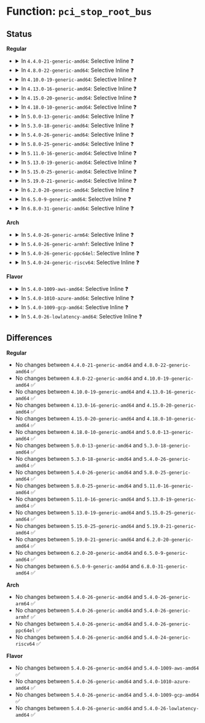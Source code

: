 # Function: <code>pci_stop_root_bus</code>

## Status
<b>Regular</b>
<ul>
<li>
<details>
<summary>In <code>4.4.0-21-generic-amd64</code>: Selective Inline ❓</summary>

```c
void pci_stop_root_bus(struct pci_bus * bus)
```

```json
{
  "name": "pci_stop_root_bus",
  "collision_type": "Unique Global",
  "inline_type": "Selective",
  "funcs": [
    {
      "addr": 18446744071583249136,
      "name": "pci_stop_root_bus",
      "external": true,
      "loc": "drivers/pci/remove.c:126",
      "file": "drivers/pci/remove.c",
      "inline": "not declared, inlined",
      "caller_inline": [],
      "caller_func": [
        "drivers/acpi/pci_root.c:acpi_pci_root_remove"
      ]
    }
  ],
  "symbols": [
    {
      "addr": 18446744071583249136,
      "name": "pci_stop_root_bus",
      "section": ".text",
      "bind": "STB_GLOBAL",
      "size": 84
    }
  ]
}
```
</details>
</li>
<li>
<details>
<summary>In <code>4.8.0-22-generic-amd64</code>: Selective Inline ❓</summary>

```c
void pci_stop_root_bus(struct pci_bus * bus)
```

```json
{
  "name": "pci_stop_root_bus",
  "collision_type": "Unique Global",
  "inline_type": "Selective",
  "funcs": [
    {
      "addr": 18446744071583558496,
      "name": "pci_stop_root_bus",
      "external": true,
      "loc": "drivers/pci/remove.c:130",
      "file": "drivers/pci/remove.c",
      "inline": "not declared, inlined",
      "caller_inline": [],
      "caller_func": [
        "drivers/acpi/pci_root.c:acpi_pci_root_remove"
      ]
    }
  ],
  "symbols": [
    {
      "addr": 18446744071583558496,
      "name": "pci_stop_root_bus",
      "section": ".text",
      "bind": "STB_GLOBAL",
      "size": 84
    }
  ]
}
```
</details>
</li>
<li>
<details>
<summary>In <code>4.10.0-19-generic-amd64</code>: Selective Inline ❓</summary>

```c
void pci_stop_root_bus(struct pci_bus * bus)
```

```json
{
  "name": "pci_stop_root_bus",
  "collision_type": "Unique Global",
  "inline_type": "Selective",
  "funcs": [
    {
      "addr": 18446744071583695360,
      "name": "pci_stop_root_bus",
      "external": true,
      "loc": "drivers/pci/remove.c:130",
      "file": "drivers/pci/remove.c",
      "inline": "not declared, inlined",
      "caller_inline": [],
      "caller_func": [
        "drivers/acpi/pci_root.c:acpi_pci_root_remove"
      ]
    }
  ],
  "symbols": [
    {
      "addr": 18446744071583695360,
      "name": "pci_stop_root_bus",
      "section": ".text",
      "bind": "STB_GLOBAL",
      "size": 84
    }
  ]
}
```
</details>
</li>
<li>
<details>
<summary>In <code>4.13.0-16-generic-amd64</code>: Selective Inline ❓</summary>

```c
void pci_stop_root_bus(struct pci_bus * bus)
```

```json
{
  "name": "pci_stop_root_bus",
  "collision_type": "Unique Global",
  "inline_type": "Selective",
  "funcs": [
    {
      "addr": 18446744071583735856,
      "name": "pci_stop_root_bus",
      "external": true,
      "loc": "drivers/pci/remove.c:130",
      "file": "drivers/pci/remove.c",
      "inline": "not declared, inlined",
      "caller_inline": [],
      "caller_func": [
        "drivers/acpi/pci_root.c:acpi_pci_root_remove"
      ]
    }
  ],
  "symbols": [
    {
      "addr": 18446744071583735856,
      "name": "pci_stop_root_bus",
      "section": ".text",
      "bind": "STB_GLOBAL",
      "size": 85
    }
  ]
}
```
</details>
</li>
<li>
<details>
<summary>In <code>4.15.0-20-generic-amd64</code>: Selective Inline ❓</summary>

```c
void pci_stop_root_bus(struct pci_bus * bus)
```

```json
{
  "name": "pci_stop_root_bus",
  "collision_type": "Unique Global",
  "inline_type": "Selective",
  "funcs": [
    {
      "addr": 18446744071583994512,
      "name": "pci_stop_root_bus",
      "external": true,
      "loc": "drivers/pci/remove.c:130",
      "file": "drivers/pci/remove.c",
      "inline": "not declared, inlined",
      "caller_inline": [],
      "caller_func": [
        "drivers/acpi/pci_root.c:acpi_pci_root_remove"
      ]
    }
  ],
  "symbols": [
    {
      "addr": 18446744071583994512,
      "name": "pci_stop_root_bus",
      "section": ".text",
      "bind": "STB_GLOBAL",
      "size": 85
    }
  ]
}
```
</details>
</li>
<li>
<details>
<summary>In <code>4.18.0-10-generic-amd64</code>: Selective Inline ❓</summary>

```c
void pci_stop_root_bus(struct pci_bus * bus)
```

```json
{
  "name": "pci_stop_root_bus",
  "collision_type": "Unique Global",
  "inline_type": "Selective",
  "funcs": [
    {
      "addr": 18446744071584188960,
      "name": "pci_stop_root_bus",
      "external": true,
      "loc": "drivers/pci/remove.c:132",
      "file": "drivers/pci/remove.c",
      "inline": "not declared, inlined",
      "caller_inline": [],
      "caller_func": [
        "drivers/acpi/pci_root.c:acpi_pci_root_remove"
      ]
    }
  ],
  "symbols": [
    {
      "addr": 18446744071584188960,
      "name": "pci_stop_root_bus",
      "section": ".text",
      "bind": "STB_GLOBAL",
      "size": 84
    }
  ]
}
```
</details>
</li>
<li>
<details>
<summary>In <code>5.0.0-13-generic-amd64</code>: Selective Inline ❓</summary>

```c
void pci_stop_root_bus(struct pci_bus * bus)
```

```json
{
  "name": "pci_stop_root_bus",
  "collision_type": "Unique Global",
  "inline_type": "Selective",
  "funcs": [
    {
      "addr": 18446744071584277648,
      "name": "pci_stop_root_bus",
      "external": true,
      "loc": "drivers/pci/remove.c:129",
      "file": "drivers/pci/remove.c",
      "inline": "not declared, inlined",
      "caller_inline": [],
      "caller_func": [
        "drivers/acpi/pci_root.c:acpi_pci_root_remove"
      ]
    }
  ],
  "symbols": [
    {
      "addr": 18446744071584277648,
      "name": "pci_stop_root_bus",
      "section": ".text",
      "bind": "STB_GLOBAL",
      "size": 84
    }
  ]
}
```
</details>
</li>
<li>
<details>
<summary>In <code>5.3.0-18-generic-amd64</code>: Selective Inline ❓</summary>

```c
void pci_stop_root_bus(struct pci_bus * bus)
```

```json
{
  "name": "pci_stop_root_bus",
  "collision_type": "Unique Global",
  "inline_type": "Selective",
  "funcs": [
    {
      "addr": 18446744071584472128,
      "name": "pci_stop_root_bus",
      "external": true,
      "loc": "drivers/pci/remove.c:129",
      "file": "drivers/pci/remove.c",
      "inline": "not declared, inlined",
      "caller_inline": [],
      "caller_func": [
        "drivers/acpi/pci_root.c:acpi_pci_root_remove"
      ]
    }
  ],
  "symbols": [
    {
      "addr": 18446744071584472128,
      "name": "pci_stop_root_bus",
      "section": ".text",
      "bind": "STB_GLOBAL",
      "size": 81
    }
  ]
}
```
</details>
</li>
<li>
<details>
<summary>In <code>5.4.0-26-generic-amd64</code>: Selective Inline ❓</summary>

```c
void pci_stop_root_bus(struct pci_bus * bus)
```

```json
{
  "name": "pci_stop_root_bus",
  "collision_type": "Unique Global",
  "inline_type": "Selective",
  "funcs": [
    {
      "addr": 18446744071584607408,
      "name": "pci_stop_root_bus",
      "external": true,
      "loc": "drivers/pci/remove.c:129",
      "file": "drivers/pci/remove.c",
      "inline": "not declared, inlined",
      "caller_inline": [],
      "caller_func": [
        "drivers/acpi/pci_root.c:acpi_pci_root_remove"
      ]
    }
  ],
  "symbols": [
    {
      "addr": 18446744071584607408,
      "name": "pci_stop_root_bus",
      "section": ".text",
      "bind": "STB_GLOBAL",
      "size": 81
    }
  ]
}
```
</details>
</li>
<li>
<details>
<summary>In <code>5.8.0-25-generic-amd64</code>: Selective Inline ❓</summary>

```c
void pci_stop_root_bus(struct pci_bus * bus)
```

```json
{
  "name": "pci_stop_root_bus",
  "collision_type": "Unique Global",
  "inline_type": "Selective",
  "funcs": [
    {
      "addr": 18446744071585284592,
      "name": "pci_stop_root_bus",
      "external": true,
      "loc": "drivers/pci/remove.c:129",
      "file": "drivers/pci/remove.c",
      "inline": "not declared, inlined",
      "caller_inline": [],
      "caller_func": [
        "drivers/acpi/pci_root.c:acpi_pci_root_remove"
      ]
    }
  ],
  "symbols": [
    {
      "addr": 18446744071585284592,
      "name": "pci_stop_root_bus",
      "section": ".text",
      "bind": "STB_GLOBAL",
      "size": 81
    }
  ]
}
```
</details>
</li>
<li>
<details>
<summary>In <code>5.11.0-16-generic-amd64</code>: Selective Inline ❓</summary>

```c
void pci_stop_root_bus(struct pci_bus * bus)
```

```json
{
  "name": "pci_stop_root_bus",
  "collision_type": "Unique Global",
  "inline_type": "Selective",
  "funcs": [
    {
      "addr": 18446744071585439152,
      "name": "pci_stop_root_bus",
      "external": true,
      "loc": "drivers/pci/remove.c:129",
      "file": "drivers/pci/remove.c",
      "inline": "not declared, inlined",
      "caller_inline": [],
      "caller_func": [
        "drivers/pci/controller/dwc/pcie-designware-host.c:dw_pcie_host_deinit",
        "drivers/acpi/pci_root.c:acpi_pci_root_remove"
      ]
    }
  ],
  "symbols": [
    {
      "addr": 18446744071585439152,
      "name": "pci_stop_root_bus",
      "section": ".text",
      "bind": "STB_GLOBAL",
      "size": 81
    }
  ]
}
```
</details>
</li>
<li>
<details>
<summary>In <code>5.13.0-19-generic-amd64</code>: Selective Inline ❓</summary>

```c
void pci_stop_root_bus(struct pci_bus * bus)
```

```json
{
  "name": "pci_stop_root_bus",
  "collision_type": "Unique Global",
  "inline_type": "Selective",
  "funcs": [
    {
      "addr": 18446744071585319264,
      "name": "pci_stop_root_bus",
      "external": true,
      "loc": "drivers/pci/remove.c:131",
      "file": "drivers/pci/remove.c",
      "inline": "not declared, inlined",
      "caller_inline": [],
      "caller_func": [
        "drivers/pci/controller/dwc/pcie-designware-host.c:dw_pcie_host_deinit",
        "drivers/acpi/pci_root.c:acpi_pci_root_remove"
      ]
    }
  ],
  "symbols": [
    {
      "addr": 18446744071585319264,
      "name": "pci_stop_root_bus",
      "section": ".text",
      "bind": "STB_GLOBAL",
      "size": 81
    }
  ]
}
```
</details>
</li>
<li>
<details>
<summary>In <code>5.15.0-25-generic-amd64</code>: Selective Inline ❓</summary>

```c
void pci_stop_root_bus(struct pci_bus * bus)
```

```json
{
  "name": "pci_stop_root_bus",
  "collision_type": "Unique Global",
  "inline_type": "Selective",
  "funcs": [
    {
      "addr": 18446744071585775152,
      "name": "pci_stop_root_bus",
      "external": true,
      "loc": "drivers/pci/remove.c:130",
      "file": "drivers/pci/remove.c",
      "inline": "not declared, inlined",
      "caller_inline": [],
      "caller_func": [
        "drivers/pci/controller/dwc/pcie-designware-host.c:dw_pcie_host_deinit",
        "drivers/acpi/pci_root.c:acpi_pci_root_remove"
      ]
    }
  ],
  "symbols": [
    {
      "addr": 18446744071585775152,
      "name": "pci_stop_root_bus",
      "section": ".text",
      "bind": "STB_GLOBAL",
      "size": 81
    }
  ]
}
```
</details>
</li>
<li>
<details>
<summary>In <code>5.19.0-21-generic-amd64</code>: Selective Inline ❓</summary>

```c
void pci_stop_root_bus(struct pci_bus * bus)
```

```json
{
  "name": "pci_stop_root_bus",
  "collision_type": "Unique Global",
  "inline_type": "Selective",
  "funcs": [
    {
      "addr": 18446744071586961232,
      "name": "pci_stop_root_bus",
      "external": true,
      "loc": "drivers/pci/remove.c:130",
      "file": "drivers/pci/remove.c",
      "inline": "not declared, inlined",
      "caller_inline": [],
      "caller_func": [
        "drivers/pci/controller/dwc/pcie-designware-host.c:dw_pcie_host_deinit",
        "drivers/acpi/pci_root.c:acpi_pci_root_remove"
      ]
    }
  ],
  "symbols": [
    {
      "addr": 18446744071586961232,
      "name": "pci_stop_root_bus",
      "section": ".text",
      "bind": "STB_GLOBAL",
      "size": 93
    }
  ]
}
```
</details>
</li>
<li>
<details>
<summary>In <code>6.2.0-20-generic-amd64</code>: Selective Inline ❓</summary>

```c
void pci_stop_root_bus(struct pci_bus * bus)
```

```json
{
  "name": "pci_stop_root_bus",
  "collision_type": "Unique Global",
  "inline_type": "Selective",
  "funcs": [
    {
      "addr": 18446744071588124816,
      "name": "pci_stop_root_bus",
      "external": true,
      "loc": "drivers/pci/remove.c:130",
      "file": "drivers/pci/remove.c",
      "inline": "not declared, inlined",
      "caller_inline": [],
      "caller_func": [
        "drivers/pci/controller/dwc/pcie-designware-host.c:dw_pcie_host_deinit",
        "drivers/acpi/pci_root.c:acpi_pci_root_remove"
      ]
    }
  ],
  "symbols": [
    {
      "addr": 18446744071588124816,
      "name": "pci_stop_root_bus",
      "section": ".text",
      "bind": "STB_GLOBAL",
      "size": 93
    }
  ]
}
```
</details>
</li>
<li>
<details>
<summary>In <code>6.5.0-9-generic-amd64</code>: Selective Inline ❓</summary>

```c
void pci_stop_root_bus(struct pci_bus * bus)
```

```json
{
  "name": "pci_stop_root_bus",
  "collision_type": "Unique Global",
  "inline_type": "Selective",
  "funcs": [
    {
      "addr": 18446744071588400096,
      "name": "pci_stop_root_bus",
      "external": true,
      "loc": "drivers/pci/remove.c:130",
      "file": "drivers/pci/remove.c",
      "inline": "not declared, inlined",
      "caller_inline": [],
      "caller_func": [
        "drivers/pci/controller/dwc/pcie-designware-host.c:dw_pcie_host_deinit",
        "drivers/acpi/pci_root.c:acpi_pci_root_remove"
      ]
    }
  ],
  "symbols": [
    {
      "addr": 18446744071588400096,
      "name": "pci_stop_root_bus",
      "section": ".text",
      "bind": "STB_GLOBAL",
      "size": 93
    }
  ]
}
```
</details>
</li>
<li>
<details>
<summary>In <code>6.8.0-31-generic-amd64</code>: Selective Inline ❓</summary>

```c
void pci_stop_root_bus(struct pci_bus * bus)
```

```json
{
  "name": "pci_stop_root_bus",
  "collision_type": "Unique Global",
  "inline_type": "Selective",
  "funcs": [
    {
      "addr": 18446744071588696080,
      "name": "pci_stop_root_bus",
      "external": true,
      "loc": "drivers/pci/remove.c:131",
      "file": "drivers/pci/remove.c",
      "inline": "not declared, inlined",
      "caller_inline": [],
      "caller_func": [
        "drivers/pci/controller/dwc/pcie-designware-host.c:dw_pcie_host_deinit",
        "drivers/acpi/pci_root.c:acpi_pci_root_remove"
      ]
    }
  ],
  "symbols": [
    {
      "addr": 18446744071588696080,
      "name": "pci_stop_root_bus",
      "section": ".text",
      "bind": "STB_GLOBAL",
      "size": 93
    }
  ]
}
```
</details>
</li>
</ul>
<b>Arch</b>
<ul>
<li>
<details>
<summary>In <code>5.4.0-26-generic-arm64</code>: Selective Inline ❓</summary>

```c
void pci_stop_root_bus(struct pci_bus * bus)
```

```json
{
  "name": "pci_stop_root_bus",
  "collision_type": "Unique Global",
  "inline_type": "Selective",
  "funcs": [
    {
      "addr": 18446603336496846464,
      "name": "pci_stop_root_bus",
      "external": true,
      "loc": "drivers/pci/remove.c:129",
      "file": "drivers/pci/remove.c",
      "inline": "not declared, inlined",
      "caller_inline": [],
      "caller_func": [
        "drivers/pci/controller/pci-host-common.c:pci_host_common_remove",
        "drivers/pci/controller/pcie-altera.c:altera_pcie_remove",
        "drivers/pci/controller/pcie-mediatek.c:mtk_pcie_remove",
        "drivers/acpi/pci_root.c:acpi_pci_root_remove"
      ]
    }
  ],
  "symbols": [
    {
      "addr": 18446603336496846464,
      "name": "pci_stop_root_bus",
      "section": ".text",
      "bind": "STB_GLOBAL",
      "size": 116
    }
  ]
}
```
</details>
</li>
<li>
<details>
<summary>In <code>5.4.0-26-generic-armhf</code>: Selective Inline ❓</summary>

```c
void pci_stop_root_bus(struct pci_bus * bus)
```

```json
{
  "name": "pci_stop_root_bus",
  "collision_type": "Unique Global",
  "inline_type": "Selective",
  "funcs": [
    {
      "addr": 3230126708,
      "name": "pci_stop_root_bus",
      "external": true,
      "loc": "drivers/pci/remove.c:129",
      "file": "drivers/pci/remove.c",
      "inline": "not declared, inlined",
      "caller_inline": [],
      "caller_func": [
        "drivers/pci/controller/pci-tegra.c:tegra_pcie_remove",
        "drivers/pci/controller/pci-host-common.c:pci_host_common_remove",
        "drivers/pci/controller/pcie-altera.c:altera_pcie_remove",
        "drivers/pci/controller/pcie-mediatek.c:mtk_pcie_remove"
      ]
    }
  ],
  "symbols": [
    {
      "addr": 3230126708,
      "name": "pci_stop_root_bus",
      "section": ".text",
      "bind": "STB_GLOBAL",
      "size": 92
    }
  ]
}
```
</details>
</li>
<li>
<details>
<summary>In <code>5.4.0-26-generic-ppc64el</code>: Selective Inline ❓</summary>

```c
void pci_stop_root_bus(struct pci_bus * bus)
```

```json
{
  "name": "pci_stop_root_bus",
  "collision_type": "Unique Global",
  "inline_type": "Selective",
  "funcs": [
    {
      "addr": 13835058055290923488,
      "name": "pci_stop_root_bus",
      "external": true,
      "loc": "drivers/pci/remove.c:129",
      "file": "drivers/pci/remove.c",
      "inline": "not declared, inlined",
      "caller_inline": [],
      "caller_func": [
        "drivers/pci/controller/pci-host-common.c:pci_host_common_remove"
      ]
    }
  ],
  "symbols": [
    {
      "addr": 13835058055290923488,
      "name": "pci_stop_root_bus",
      "section": ".text",
      "bind": "STB_GLOBAL",
      "size": 140
    }
  ]
}
```
</details>
</li>
<li>
<details>
<summary>In <code>5.4.0-24-generic-riscv64</code>: Selective Inline ❓</summary>

```c
void pci_stop_root_bus(struct pci_bus * bus)
```

```json
{
  "name": "pci_stop_root_bus",
  "collision_type": "Unique Global",
  "inline_type": "Selective",
  "funcs": [
    {
      "addr": 18446743936275550752,
      "name": "pci_stop_root_bus",
      "external": true,
      "loc": "drivers/pci/remove.c:129",
      "file": "drivers/pci/remove.c",
      "inline": "not declared, inlined",
      "caller_inline": [],
      "caller_func": [
        "drivers/pci/controller/pci-host-common.c:pci_host_common_remove"
      ]
    }
  ],
  "symbols": [
    {
      "addr": 18446743936275550752,
      "name": "pci_stop_root_bus",
      "section": ".text",
      "bind": "STB_GLOBAL",
      "size": 100
    }
  ]
}
```
</details>
</li>
</ul>
<b>Flavor</b>
<ul>
<li>
<details>
<summary>In <code>5.4.0-1009-aws-amd64</code>: Selective Inline ❓</summary>

```c
void pci_stop_root_bus(struct pci_bus * bus)
```

```json
{
  "name": "pci_stop_root_bus",
  "collision_type": "Unique Global",
  "inline_type": "Selective",
  "funcs": [
    {
      "addr": 18446744071584559568,
      "name": "pci_stop_root_bus",
      "external": true,
      "loc": "drivers/pci/remove.c:129",
      "file": "drivers/pci/remove.c",
      "inline": "not declared, inlined",
      "caller_inline": [],
      "caller_func": [
        "drivers/acpi/pci_root.c:acpi_pci_root_remove"
      ]
    }
  ],
  "symbols": [
    {
      "addr": 18446744071584559568,
      "name": "pci_stop_root_bus",
      "section": ".text",
      "bind": "STB_GLOBAL",
      "size": 81
    }
  ]
}
```
</details>
</li>
<li>
<details>
<summary>In <code>5.4.0-1010-azure-amd64</code>: Selective Inline ❓</summary>

```c
void pci_stop_root_bus(struct pci_bus * bus)
```

```json
{
  "name": "pci_stop_root_bus",
  "collision_type": "Unique Global",
  "inline_type": "Selective",
  "funcs": [
    {
      "addr": 18446744071584487728,
      "name": "pci_stop_root_bus",
      "external": true,
      "loc": "drivers/pci/remove.c:129",
      "file": "drivers/pci/remove.c",
      "inline": "not declared, inlined",
      "caller_inline": [],
      "caller_func": [
        "drivers/acpi/pci_root.c:acpi_pci_root_remove"
      ]
    }
  ],
  "symbols": [
    {
      "addr": 18446744071584487728,
      "name": "pci_stop_root_bus",
      "section": ".text",
      "bind": "STB_GLOBAL",
      "size": 81
    }
  ]
}
```
</details>
</li>
<li>
<details>
<summary>In <code>5.4.0-1009-gcp-amd64</code>: Selective Inline ❓</summary>

```c
void pci_stop_root_bus(struct pci_bus * bus)
```

```json
{
  "name": "pci_stop_root_bus",
  "collision_type": "Unique Global",
  "inline_type": "Selective",
  "funcs": [
    {
      "addr": 18446744071584557568,
      "name": "pci_stop_root_bus",
      "external": true,
      "loc": "drivers/pci/remove.c:129",
      "file": "drivers/pci/remove.c",
      "inline": "not declared, inlined",
      "caller_inline": [],
      "caller_func": [
        "drivers/acpi/pci_root.c:acpi_pci_root_remove"
      ]
    }
  ],
  "symbols": [
    {
      "addr": 18446744071584557568,
      "name": "pci_stop_root_bus",
      "section": ".text",
      "bind": "STB_GLOBAL",
      "size": 81
    }
  ]
}
```
</details>
</li>
<li>
<details>
<summary>In <code>5.4.0-26-lowlatency-amd64</code>: Selective Inline ❓</summary>

```c
void pci_stop_root_bus(struct pci_bus * bus)
```

```json
{
  "name": "pci_stop_root_bus",
  "collision_type": "Unique Global",
  "inline_type": "Selective",
  "funcs": [
    {
      "addr": 18446744071584665312,
      "name": "pci_stop_root_bus",
      "external": true,
      "loc": "drivers/pci/remove.c:129",
      "file": "drivers/pci/remove.c",
      "inline": "not declared, inlined",
      "caller_inline": [],
      "caller_func": [
        "drivers/acpi/pci_root.c:acpi_pci_root_remove"
      ]
    }
  ],
  "symbols": [
    {
      "addr": 18446744071584665312,
      "name": "pci_stop_root_bus",
      "section": ".text",
      "bind": "STB_GLOBAL",
      "size": 81
    }
  ]
}
```
</details>
</li>
</ul>

## Differences
<b>Regular</b>
<ul>
<li>
No changes between <code>4.4.0-21-generic-amd64</code> and <code>4.8.0-22-generic-amd64</code> ✅
</li>
<li>
No changes between <code>4.8.0-22-generic-amd64</code> and <code>4.10.0-19-generic-amd64</code> ✅
</li>
<li>
No changes between <code>4.10.0-19-generic-amd64</code> and <code>4.13.0-16-generic-amd64</code> ✅
</li>
<li>
No changes between <code>4.13.0-16-generic-amd64</code> and <code>4.15.0-20-generic-amd64</code> ✅
</li>
<li>
No changes between <code>4.15.0-20-generic-amd64</code> and <code>4.18.0-10-generic-amd64</code> ✅
</li>
<li>
No changes between <code>4.18.0-10-generic-amd64</code> and <code>5.0.0-13-generic-amd64</code> ✅
</li>
<li>
No changes between <code>5.0.0-13-generic-amd64</code> and <code>5.3.0-18-generic-amd64</code> ✅
</li>
<li>
No changes between <code>5.3.0-18-generic-amd64</code> and <code>5.4.0-26-generic-amd64</code> ✅
</li>
<li>
No changes between <code>5.4.0-26-generic-amd64</code> and <code>5.8.0-25-generic-amd64</code> ✅
</li>
<li>
No changes between <code>5.8.0-25-generic-amd64</code> and <code>5.11.0-16-generic-amd64</code> ✅
</li>
<li>
No changes between <code>5.11.0-16-generic-amd64</code> and <code>5.13.0-19-generic-amd64</code> ✅
</li>
<li>
No changes between <code>5.13.0-19-generic-amd64</code> and <code>5.15.0-25-generic-amd64</code> ✅
</li>
<li>
No changes between <code>5.15.0-25-generic-amd64</code> and <code>5.19.0-21-generic-amd64</code> ✅
</li>
<li>
No changes between <code>5.19.0-21-generic-amd64</code> and <code>6.2.0-20-generic-amd64</code> ✅
</li>
<li>
No changes between <code>6.2.0-20-generic-amd64</code> and <code>6.5.0-9-generic-amd64</code> ✅
</li>
<li>
No changes between <code>6.5.0-9-generic-amd64</code> and <code>6.8.0-31-generic-amd64</code> ✅
</li>
</ul>
<b>Arch</b>
<ul>
<li>
No changes between <code>5.4.0-26-generic-amd64</code> and <code>5.4.0-26-generic-arm64</code> ✅
</li>
<li>
No changes between <code>5.4.0-26-generic-amd64</code> and <code>5.4.0-26-generic-armhf</code> ✅
</li>
<li>
No changes between <code>5.4.0-26-generic-amd64</code> and <code>5.4.0-26-generic-ppc64el</code> ✅
</li>
<li>
No changes between <code>5.4.0-26-generic-amd64</code> and <code>5.4.0-24-generic-riscv64</code> ✅
</li>
</ul>
<b>Flavor</b>
<ul>
<li>
No changes between <code>5.4.0-26-generic-amd64</code> and <code>5.4.0-1009-aws-amd64</code> ✅
</li>
<li>
No changes between <code>5.4.0-26-generic-amd64</code> and <code>5.4.0-1010-azure-amd64</code> ✅
</li>
<li>
No changes between <code>5.4.0-26-generic-amd64</code> and <code>5.4.0-1009-gcp-amd64</code> ✅
</li>
<li>
No changes between <code>5.4.0-26-generic-amd64</code> and <code>5.4.0-26-lowlatency-amd64</code> ✅
</li>
</ul>
